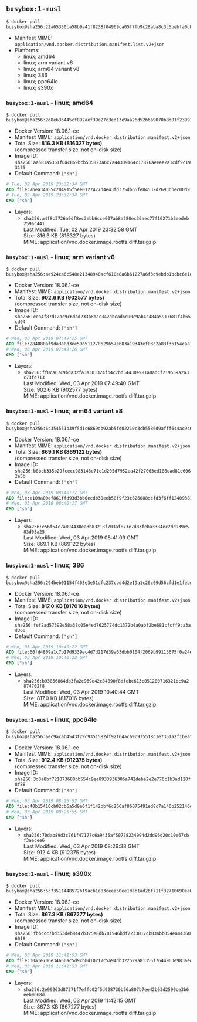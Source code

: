 ## `busybox:1-musl`

```console
$ docker pull busybox@sha256:22a65350ca58b9a41f8238f04969ca05f7fb9c28aba8c3c5bebfa0db595c6303
```

-	Manifest MIME: `application/vnd.docker.distribution.manifest.list.v2+json`
-	Platforms:
	-	linux; amd64
	-	linux; arm variant v6
	-	linux; arm64 variant v8
	-	linux; 386
	-	linux; ppc64le
	-	linux; s390x

### `busybox:1-musl` - linux; amd64

```console
$ docker pull busybox@sha256:2d8e635445cf892aef39e27c3ed13e9aa26d52b6a9070b8d01f2399376e864a8
```

-	Docker Version: 18.06.1-ce
-	Manifest MIME: `application/vnd.docker.distribution.manifest.v2+json`
-	Total Size: **816.3 KB (816327 bytes)**  
	(compressed transfer size, not on-disk size)
-	Image ID: `sha256:aa581a5361f0ac869bcb535823a6c7a44339164c17876aeeee2a1cdf9c193175`
-	Default Command: `["sh"]`

```dockerfile
# Tue, 02 Apr 2019 23:32:34 GMT
ADD file:7bea34055c204915f5ee0127477d4e43fd375db65fe84532d2693bbec00d9120 in / 
# Tue, 02 Apr 2019 23:32:34 GMT
CMD ["sh"]
```

-	Layers:
	-	`sha256:a4f8c3726a9df8ec3ebb6cce607ab8a280ec36aec77f16271b3eedeb259ac441`  
		Last Modified: Tue, 02 Apr 2019 23:32:58 GMT  
		Size: 816.3 KB (816327 bytes)  
		MIME: application/vnd.docker.image.rootfs.diff.tar.gzip

### `busybox:1-musl` - linux; arm variant v6

```console
$ docker pull busybox@sha256:ae924ca6c548e21348940acf610e8a6b61227a6f3d9ebdb1bcbc6e1ea0a51b26
```

-	Docker Version: 18.06.1-ce
-	Manifest MIME: `application/vnd.docker.distribution.manifest.v2+json`
-	Total Size: **902.6 KB (902577 bytes)**  
	(compressed transfer size, not on-disk size)
-	Image ID: `sha256:eea4f87d12ac9c6dad233b8bac342dbcad6d90c9ab4c484a5917681f4b65cd04`
-	Default Command: `["sh"]`

```dockerfile
# Wed, 03 Apr 2019 07:49:25 GMT
ADD file:284880af9da3a0d3ee59d511270629657e683a19343ef03c2a83f36154caa77c in / 
# Wed, 03 Apr 2019 07:49:26 GMT
CMD ["sh"]
```

-	Layers:
	-	`sha256:ff0ca67c9bda32fa3a301324fb4c7bd54430e981a0adcf219559a2a3c73fe713`  
		Last Modified: Wed, 03 Apr 2019 07:49:40 GMT  
		Size: 902.6 KB (902577 bytes)  
		MIME: application/vnd.docker.image.rootfs.diff.tar.gzip

### `busybox:1-musl` - linux; arm64 variant v8

```console
$ docker pull busybox@sha256:6c354551b39f5d1c6869db92ab5fd02210c3cb5586d9afff644ac946a65aac2b
```

-	Docker Version: 18.06.1-ce
-	Manifest MIME: `application/vnd.docker.distribution.manifest.v2+json`
-	Total Size: **869.1 KB (869122 bytes)**  
	(compressed transfer size, not on-disk size)
-	Image ID: `sha256:b8bcb335b29fcecc983146e71c1d205d7952ea42f27063ed186ead81e6062e5b`
-	Default Command: `["sh"]`

```dockerfile
# Wed, 03 Apr 2019 08:40:17 GMT
ADD file:e109a00ef861ffd93d3bb0ecdb30eeb58f9f23c626088dcfd3f6ff12409381da in / 
# Wed, 03 Apr 2019 08:40:17 GMT
CMD ["sh"]
```

-	Layers:
	-	`sha256:e56f54c7a094430ea3b83218f703af873e7d83feba3384ec2dd939e583d03a25`  
		Last Modified: Wed, 03 Apr 2019 08:41:09 GMT  
		Size: 869.1 KB (869122 bytes)  
		MIME: application/vnd.docker.image.rootfs.diff.tar.gzip

### `busybox:1-musl` - linux; 386

```console
$ docker pull busybox@sha256:294beb01154f403e3e51dfc237cbd4d2e19a1c26c69d56cfd1e1febd82ee43fa
```

-	Docker Version: 18.06.1-ce
-	Manifest MIME: `application/vnd.docker.distribution.manifest.v2+json`
-	Total Size: **817.0 KB (817016 bytes)**  
	(compressed transfer size, not on-disk size)
-	Image ID: `sha256:fef2ad57392e58a38c05e4ed7625774dc1372b4a0abf2be681cfcff9ca3ad360`
-	Default Command: `["sh"]`

```dockerfile
# Wed, 03 Apr 2019 10:40:22 GMT
ADD file:60fd4809a1c7b17d9339ec4d7d217d39a63dbb0104f2069b99113675f0a24e49 in / 
# Wed, 03 Apr 2019 10:40:22 GMT
CMD ["sh"]
```

-	Layers:
	-	`sha256:b93856864db3fa2c969e42c84890f8dfebc613c051200716321bc9a2874702f8`  
		Last Modified: Wed, 03 Apr 2019 10:40:44 GMT  
		Size: 817.0 KB (817016 bytes)  
		MIME: application/vnd.docker.image.rootfs.diff.tar.gzip

### `busybox:1-musl` - linux; ppc64le

```console
$ docker pull busybox@sha256:aec9acab4543f29c9351582df92f64ac69c975518c1e7351a2f1bea3b5816676
```

-	Docker Version: 18.06.1-ce
-	Manifest MIME: `application/vnd.docker.distribution.manifest.v2+json`
-	Total Size: **912.4 KB (912375 bytes)**  
	(compressed transfer size, not on-disk size)
-	Image ID: `sha256:3d3a8bf721073688bb554c9ee8933936306a742deba2e2e776c1b3ad120f8f88`
-	Default Command: `["sh"]`

```dockerfile
# Wed, 03 Apr 2019 08:25:52 GMT
ADD file:40b15416cb02cb6a5d9a6f1f142bbf6c266af86075491ed8c7a140b252146d01 in / 
# Wed, 03 Apr 2019 08:25:55 GMT
CMD ["sh"]
```

-	Layers:
	-	`sha256:70dab89d3c761f47177c6a9435af50778234994d2dd96d20c10e67cbf3aecee6`  
		Last Modified: Wed, 03 Apr 2019 08:26:38 GMT  
		Size: 912.4 KB (912375 bytes)  
		MIME: application/vnd.docker.image.rootfs.diff.tar.gzip

### `busybox:1-musl` - linux; s390x

```console
$ docker pull busybox@sha256:5c73511448572b19acb1e83ceea50ee1dab1ad26f711f32710690ea06b7cb23d
```

-	Docker Version: 18.06.1-ce
-	Manifest MIME: `application/vnd.docker.distribution.manifest.v2+json`
-	Total Size: **867.3 KB (867277 bytes)**  
	(compressed transfer size, not on-disk size)
-	Image ID: `sha256:fbbccc7bd353deb8447b325e8db701946bdf2233817db834bb054ea4436060f8`
-	Default Command: `["sh"]`

```dockerfile
# Wed, 03 Apr 2019 11:41:53 GMT
ADD file:30a1e706e34650ac5d9cb0d10217c5a94db322529a81355f7644963e983aed9b in / 
# Wed, 03 Apr 2019 11:41:53 GMT
CMD ["sh"]
```

-	Layers:
	-	`sha256:2e99263d87271f7effc02f5d928730b56a807b7ee42b63d2590ce3b6eeb9668d`  
		Last Modified: Wed, 03 Apr 2019 11:42:15 GMT  
		Size: 867.3 KB (867277 bytes)  
		MIME: application/vnd.docker.image.rootfs.diff.tar.gzip
